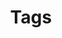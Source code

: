---
layout: tags
title: Tags
permalink: /tags
canonical_url: https://www.frontierzero.io/blog/tags
---